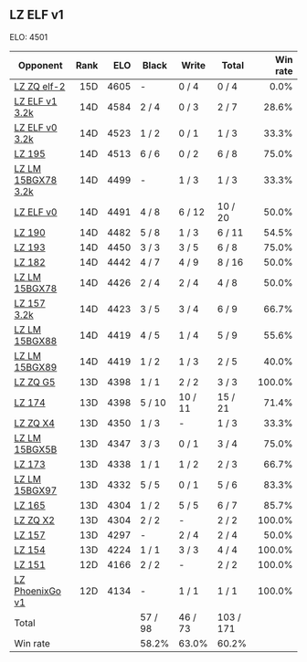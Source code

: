 ## LZ ELF v1 ##

ELO: 4501

Opponent | Rank | ELO | Black | Write | Total | Win rate
---------|-----:|----:|-------|-------|-------|-------:
[LZ ZQ elf-2](LZ%20ZQ%20elf-2.md) | 15D | 4605 | - | 0 / 4 | 0 / 4 | 0.0%
[LZ ELF v1 3.2k](LZ%20ELF%20v1%203.2k.md) | 14D | 4584 | 2 / 4 | 0 / 3 | 2 / 7 | 28.6%
[LZ ELF v0 3.2k](LZ%20ELF%20v0%203.2k.md) | 14D | 4523 | 1 / 2 | 0 / 1 | 1 / 3 | 33.3%
[LZ 195](LZ%20195.md) | 14D | 4513 | 6 / 6 | 0 / 2 | 6 / 8 | 75.0%
[LZ LM 15BGX78 3.2k](LZ%20LM%2015BGX78%203.2k.md) | 14D | 4499 | - | 1 / 3 | 1 / 3 | 33.3%
[LZ ELF v0](LZ%20ELF%20v0.md) | 14D | 4491 | 4 / 8 | 6 / 12 | 10 / 20 | 50.0%
[LZ 190](LZ%20190.md) | 14D | 4482 | 5 / 8 | 1 / 3 | 6 / 11 | 54.5%
[LZ 193](LZ%20193.md) | 14D | 4450 | 3 / 3 | 3 / 5 | 6 / 8 | 75.0%
[LZ 182](LZ%20182.md) | 14D | 4442 | 4 / 7 | 4 / 9 | 8 / 16 | 50.0%
[LZ LM 15BGX78](LZ%20LM%2015BGX78.md) | 14D | 4426 | 2 / 4 | 2 / 4 | 4 / 8 | 50.0%
[LZ 157 3.2k](LZ%20157%203.2k.md) | 14D | 4423 | 3 / 5 | 3 / 4 | 6 / 9 | 66.7%
[LZ LM 15BGX88](LZ%20LM%2015BGX88.md) | 14D | 4419 | 4 / 5 | 1 / 4 | 5 / 9 | 55.6%
[LZ LM 15BGX89](LZ%20LM%2015BGX89.md) | 14D | 4419 | 1 / 2 | 1 / 3 | 2 / 5 | 40.0%
[LZ ZQ G5](LZ%20ZQ%20G5.md) | 13D | 4398 | 1 / 1 | 2 / 2 | 3 / 3 | 100.0%
[LZ 174](LZ%20174.md) | 13D | 4398 | 5 / 10 | 10 / 11 | 15 / 21 | 71.4%
[LZ ZQ X4](LZ%20ZQ%20X4.md) | 13D | 4350 | 1 / 3 | - | 1 / 3 | 33.3%
[LZ LM 15BGX5B](LZ%20LM%2015BGX5B.md) | 13D | 4347 | 3 / 3 | 0 / 1 | 3 / 4 | 75.0%
[LZ 173](LZ%20173.md) | 13D | 4338 | 1 / 1 | 1 / 2 | 2 / 3 | 66.7%
[LZ LM 15BGX97](LZ%20LM%2015BGX97.md) | 13D | 4332 | 5 / 5 | 0 / 1 | 5 / 6 | 83.3%
[LZ 165](LZ%20165.md) | 13D | 4304 | 1 / 2 | 5 / 5 | 6 / 7 | 85.7%
[LZ ZQ X2](LZ%20ZQ%20X2.md) | 13D | 4304 | 2 / 2 | - | 2 / 2 | 100.0%
[LZ 157](LZ%20157.md) | 13D | 4297 | - | 2 / 4 | 2 / 4 | 50.0%
[LZ 154](LZ%20154.md) | 13D | 4224 | 1 / 1 | 3 / 3 | 4 / 4 | 100.0%
[LZ 151](LZ%20151.md) | 12D | 4166 | 2 / 2 | - | 2 / 2 | 100.0%
[LZ PhoenixGo v1](LZ%20PhoenixGo%20v1.md) | 12D | 4134 | - | 1 / 1 | 1 / 1 | 100.0%
Total | | | 57 / 98 | 46 / 73 | 103 / 171 | 
Win rate| | | 58.2% | 63.0% | 60.2% | 
